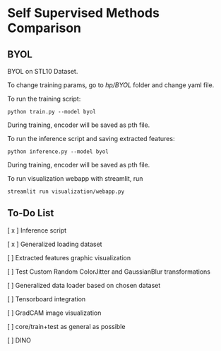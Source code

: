 # **Self Supervised Methods Comparison**

## **BYOL**
BYOL on STL10 Dataset. 

To change training params, go to *hp/BYOL* folder and change yaml file. 

To run the training script:
```
python train.py --model byol
```
During training, encoder will be saved as pth file.


To run the inference script and saving extracted features:
```
python inference.py --model byol
```
During training, encoder will be saved as pth file.

To run visualization webapp with streamlit, run
```
streamlit run visualization/webapp.py
```

## **To-Do List**

[ x ] Inference script

[ x ] Generalized loading dataset

[ ] Extracted features graphic visualization

[ ] Test Custom Random ColorJitter and GaussianBlur transformations 

[ ] Generalized data loader based on chosen dataset 

[ ] Tensorboard integration

[ ] GradCAM image visualization

[ ] core/train+test as general as possible

[ ] DINO



